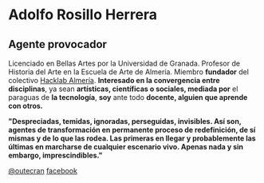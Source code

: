 # Adolfo Rosillo Herrera

## Agente provocador

Licenciado en Bellas Artes por la Universidad de Granada.
Profesor de Historia del Arte en la Escuela de Arte de Almería.
Miembro **fundador** del colectivo [Hacklab Almería](http://hacklabalmeria.net/).
**Interesado en la convergencia entre disciplinas**, ya sean **artísticas, científicas o sociales, mediada por** el paraguas de **la tecnología**, **soy** ante todo **docente, alguien que aprende con otros.**

**"Despreciadas, temidas, ignoradas, perseguidas, invisibles. Así son, agentes de transformación en permanente proceso de redefinición, de sí mismas y de lo que las rodea. Las primeras en llegar y probablemente las últimas en marcharse de cualquier escenario vivo. Apenas nada y sin embargo, imprescindibles."**

[@outecran](https://twitter.com/outecran)
[facebook](https://www.facebook.com/adolfo.rosillo)
